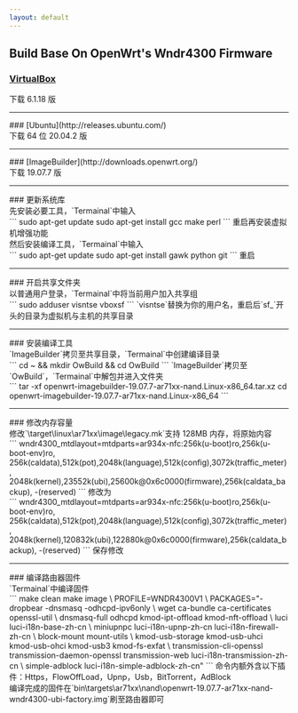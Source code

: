```yaml
---
layout: default
---
```


## Build Base On OpenWrt's Wndr4300 Firmware<br>
### [VirtualBox](https://www.virtualbox.org/wiki/Downloads)<br>
下载 6.1.18 版
<hr>
### [Ubuntu](http://releases.ubuntu.com/)<br>
下载 64 位 20.04.2 版
<hr>
### [ImageBuilder](http://downloads.openwrt.org/)<br>
下载 19.07.7 版
<hr>
### 更新系统库<br>
先安装必要工具，`Termainal`中输入<br>
```
sudo apt-get update
sudo apt-get install gcc make perl
```
重启再安装虚拟机增强功能<br>
然后安装编译工具，`Termainal`中输入<br>
```
sudo apt-get update
sudo apt-get install gawk python git
```
重启
<hr>
### 开启共享文件夹<br>
以普通用户登录，`Termainal`中将当前用户加入共享组<br>
```
sudo adduser visntse vboxsf
```
`visntse`替换为你的用户名，重启后`sf_`开头的目录为虚拟机与主机的共享目录
<hr>
### 安装编译工具<br>
`ImageBuilder`拷贝至共享目录，`Termainal`中创建编译目录<br>
```
cd ~ && mkdir OwBuild && cd OwBuild
```
`ImageBuilder`拷贝至`OwBuild`，`Termainal`中解包并进入文件夹<br>
```
tar -xf openwrt-imagebuilder-19.07.7-ar71xx-nand.Linux-x86_64.tar.xz
cd openwrt-imagebuilder-19.07.7-ar71xx-nand.Linux-x86_64
```
<hr>
### 修改内存容量<br>
修改`\target\linux\ar71xx\image\legacy.mk`支持 128MB 内存，将原始内容<br>
```
wndr4300_mtdlayout=mtdparts=ar934x-nfc:256k(u-boot)ro,256k(u-boot-env)ro,
256k(caldata),512k(pot),2048k(language),512k(config),3072k(traffic_meter),
2048k(kernel),23552k(ubi),25600k@0x6c0000(firmware),256k(caldata_backup),
-(reserved)
```
修改为<br>
```
wndr4300_mtdlayout=mtdparts=ar934x-nfc:256k(u-boot)ro,256k(u-boot-env)ro,
256k(caldata),512k(pot),2048k(language),512k(config),3072k(traffic_meter),
2048k(kernel),120832k(ubi),122880k@0x6c0000(firmware),256k(caldata_backup),
-(reserved)
```
保存修改
<hr>
### 编译路由器固件<br>
`Termainal`中编译固件<br>
```
make clean
make image \
PROFILE=WNDR4300V1 \
PACKAGES="-dropbear -dnsmasq -odhcpd-ipv6only \
wget ca-bundle ca-certificates openssl-util \
dnsmasq-full odhcpd kmod-ipt-offload kmod-nft-offload \
luci luci-i18n-base-zh-cn \
miniupnpc luci-i18n-upnp-zh-cn luci-i18n-firewall-zh-cn \
block-mount mount-utils \
kmod-usb-storage kmod-usb-uhci kmod-usb-ohci kmod-usb3 kmod-fs-exfat \
transmission-cli-openssl transmission-daemon-openssl transmission-web luci-i18n-transmission-zh-cn \
simple-adblock luci-i18n-simple-adblock-zh-cn"
```
命令内额外含以下插件：Https，FlowOffLoad，Upnp，Usb，BitTorrent，AdBlock<br>
编译完成的固件在`bin\targets\ar71xx\nand\openwrt-19.07.7-ar71xx-nand-wndr4300-ubi-factory.img`刷至路由器即可
